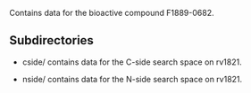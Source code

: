 Contains data for the bioactive compound F1889-0682.

## Subdirectories

- cside/ contains data for the C-side search space on rv1821.

- nside/ contains data for the N-side search space on rv1821.


